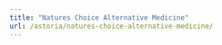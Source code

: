 ```yaml
---
title: "Natures Choice Alternative Medicine"
url: /astoria/natures-choice-alternative-medicine/
---
```

